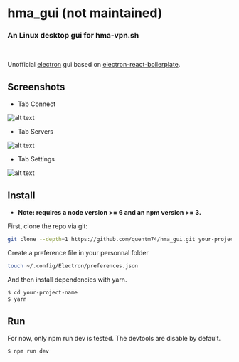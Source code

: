 # hma_gui (not maintained)

### An Linux desktop gui for hma-vpn.sh

<br/>

Unofficial [electron](http://electron.atom.io/) gui based on [electron-react-boilerplate](https://github.com/chentsulin/electron-react-boilerplate).

## Screenshots

* Tab Connect

![alt text](screenshots/hma_gui_connect.png "Tab Connect")

* Tab Servers

![alt text](screenshots/hma_gui_servers.png "Tab Servers")

* Tab Settings

![alt text](screenshots/hma_gui_settings.png "Tab Settings")

## Install

* **Note: requires a node version >= 6 and an npm version >= 3.**

First, clone the repo via git:

```bash
git clone --depth=1 https://github.com/quentm74/hma_gui.git your-project-name
```

Create a preference file in your personnal folder

```bash
touch ~/.config/Electron/preferences.json
```

And then install dependencies with yarn.

```bash
$ cd your-project-name
$ yarn
```

## Run

For now, only npm run dev is tested. The devtools are disable by default.

```bash
$ npm run dev
```
